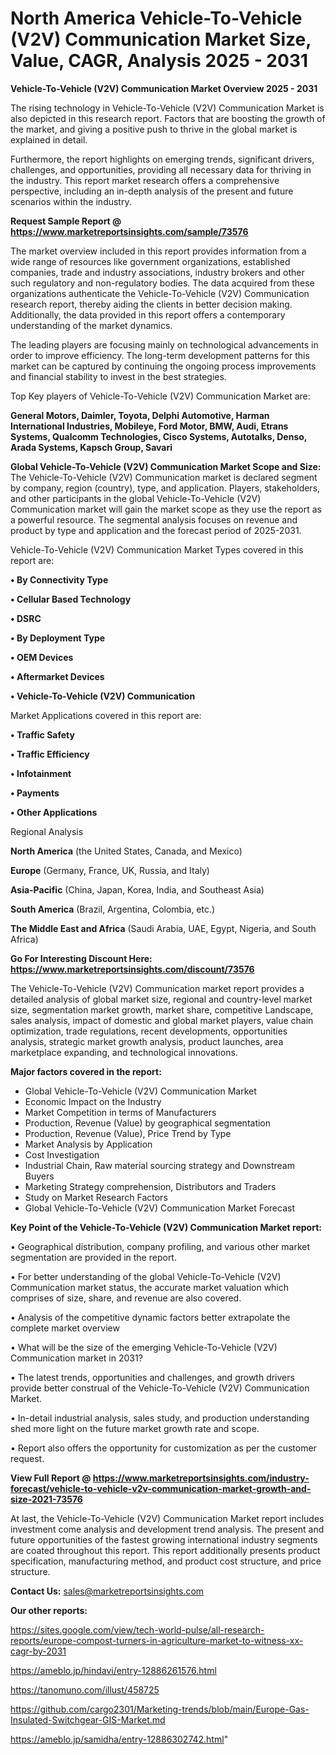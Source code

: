 # North America Vehicle-To-Vehicle (V2V) Communication Market Size, Value, CAGR, Analysis 2025 - 2031

<Strong> Vehicle-To-Vehicle (V2V) Communication Market Overview 2025 - 2031</strong>

The rising technology in Vehicle-To-Vehicle (V2V) Communication Market is also depicted in this research report. Factors that are boosting the growth of the market, and giving a positive push to thrive in the global market is explained in detail.

Furthermore, the report highlights on emerging trends, significant drivers, challenges, and opportunities, providing all necessary data for thriving in the industry. This report market research offers a comprehensive perspective, including an in-depth analysis of the present and future scenarios within the industry.

<strong>Request Sample Report @ <a href=https://www.marketreportsinsights.com/sample/73576>https://www.marketreportsinsights.com/sample/73576</a></strong>

The market overview included in this report provides information from a wide range of resources like government organizations, established companies, trade and industry associations, industry brokers and other such regulatory and non-regulatory bodies. The data acquired from these organizations authenticate the Vehicle-To-Vehicle (V2V) Communication research report, thereby aiding the clients in better decision making. Additionally, the data provided in this report offers a contemporary understanding of the market dynamics.

The leading players are focusing mainly on technological advancements in order to improve efficiency. The long-term development patterns for this market can be captured by continuing the ongoing process improvements and financial stability to invest in the best strategies.

Top Key players of Vehicle-To-Vehicle (V2V) Communication Market are:

<strong>General Motors, Daimler, Toyota, Delphi Automotive, Harman International Industries, Mobileye, Ford Motor, BMW, Audi, Etrans Systems, Qualcomm Technologies, Cisco Systems, Autotalks, Denso, Arada Systems, Kapsch Group, Savari</strong>

<strong><b>Global Vehicle-To-Vehicle (V2V) Communication Market Scope and Size:</b></strong>
The Vehicle-To-Vehicle (V2V) Communication market is declared segment by company, region (country), type, and application. Players, stakeholders, and other participants in the global Vehicle-To-Vehicle (V2V) Communication market will gain the market scope as they use the report as a powerful resource. The segmental analysis focuses on revenue and product by type and application and the forecast period of 2025-2031.

Vehicle-To-Vehicle (V2V) Communication Market Types covered in this report are:

<strong>• By Connectivity Type

• Cellular Based Technology

• DSRC

• By Deployment Type

• OEM Devices

• Aftermarket Devices

• Vehicle-To-Vehicle (V2V) Communication</strong>

Market Applications covered in this report are:

<strong>• Traffic Safety

• Traffic Efficiency

• Infotainment

• Payments

• Other Applications</strong> 

Regional Analysis

<strong>North America</strong> (the United States, Canada, and Mexico)

<strong>Europe</strong> (Germany, France, UK, Russia, and Italy)

<strong>Asia-Pacific</strong> (China, Japan, Korea, India, and Southeast Asia)

<strong>South America</strong> (Brazil, Argentina, Colombia, etc.)

<strong>The Middle East and Africa</strong> (Saudi Arabia, UAE, Egypt, Nigeria, and South Africa)

<strong>Go For Interesting Discount Here: <a href=https://www.marketreportsinsights.com/discount/73576>https://www.marketreportsinsights.com/discount/73576</a></strong>

The Vehicle-To-Vehicle (V2V) Communication market report provides a detailed analysis of global market size, regional and country-level market size, segmentation market growth, market share, competitive Landscape, sales analysis, impact of domestic and global market players, value chain optimization, trade regulations, recent developments, opportunities analysis, strategic market growth analysis, product launches, area marketplace expanding, and technological innovations.

<strong><b>Major factors covered in the report:</b></strong>
<ul>
  <li>Global Vehicle-To-Vehicle (V2V) Communication Market </li>
  <li>Economic Impact on the Industry</li>
  <li>Market Competition in terms of Manufacturers</li>
  <li>Production, Revenue (Value) by geographical segmentation</li>
  <li>Production, Revenue (Value), Price Trend by Type</li>
  <li>Market Analysis by Application</li>
  <li>Cost Investigation</li>
  <li>Industrial Chain, Raw material sourcing strategy and Downstream Buyers</li>
  <li>Marketing Strategy comprehension, Distributors and Traders</li>
  <li>Study on Market Research Factors</li>
  <li>Global Vehicle-To-Vehicle (V2V) Communication Market Forecast</li>
</ul>

<strong><b>Key Point of the Vehicle-To-Vehicle (V2V) Communication Market report:</b></strong>

• Geographical distribution, company profiling, and various other market segmentation are provided in the report.

• For better understanding of the global Vehicle-To-Vehicle (V2V) Communication market status, the accurate market valuation which comprises of size, share, and revenue are also covered.

• Analysis of the competitive dynamic factors better extrapolate the complete market overview

• What will be the size of the emerging Vehicle-To-Vehicle (V2V) Communication market in 2031?

• The latest trends, opportunities and challenges, and growth drivers provide better construal of the Vehicle-To-Vehicle (V2V) Communication Market.

• In-detail industrial analysis, sales study, and production understanding shed more light on the future market growth rate and scope.

• Report also offers the opportunity for customization as per the customer request.

<strong><b>View Full Report @ <a href=https://www.marketreportsinsights.com/industry-forecast/vehicle-to-vehicle-v2v-communication-market-growth-and-size-2021-73576>https://www.marketreportsinsights.com/industry-forecast/vehicle-to-vehicle-v2v-communication-market-growth-and-size-2021-73576</a></b></strong>


At last, the Vehicle-To-Vehicle (V2V) Communication Market report includes investment come analysis and development trend analysis. The present and future opportunities of the fastest growing international industry segments are coated throughout this report. This report additionally presents product specification, manufacturing method, and product cost structure, and price structure.

<strong>Contact Us:</strong>
sales@marketreportsinsights.com

<strong>Our other reports:</strong>

<a href=https://sites.google.com/view/tech-world-pulse/all-research-reports/europe-compost-turners-in-agriculture-market-to-witness-xx-cagr-by-2031>https://sites.google.com/view/tech-world-pulse/all-research-reports/europe-compost-turners-in-agriculture-market-to-witness-xx-cagr-by-2031</a>

<a href=https://ameblo.jp/hindavi/entry-12886261576.html>https://ameblo.jp/hindavi/entry-12886261576.html</a>

<a href=https://tanomuno.com/illust/458725>https://tanomuno.com/illust/458725</a>

<a href=https://github.com/cargo2301/Marketing-trends/blob/main/Europe-Gas-Insulated-Switchgear-GIS-Market.md>https://github.com/cargo2301/Marketing-trends/blob/main/Europe-Gas-Insulated-Switchgear-GIS-Market.md</a>

<a href=https://ameblo.jp/samidha/entry-12886302742.html>https://ameblo.jp/samidha/entry-12886302742.html</a>"
